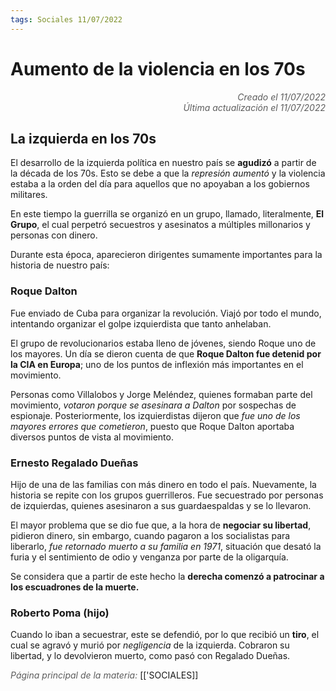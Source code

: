 ```yaml
---
tags: Sociales 11/07/2022
---
```


# Aumento de la violencia en los 70s
<div style="text-align: right; opacity: 0.7; font-style: italic;">Creado el 11/07/2022</div>
<div style="text-align: right; opacity: 0.7; font-style: italic;">Última actualización el 11/07/2022</div>

## La izquierda en los 70s

El desarrollo de la izquierda política en nuestro país se **agudizó** a partir de la década de los 70s. Esto se debe a que la *represión aumentó* y la violencia estaba a la orden del día para aquellos que no apoyaban a los gobiernos militares.

En este tiempo la guerrilla se organizó en un grupo, llamado, literalmente, **El Grupo**, el cual perpetró secuestros y asesinatos a múltiples millonarios y personas con dinero.

Durante esta época, aparecieron dirigentes sumamente importantes para la historia de nuestro país:

### Roque Dalton

Fue enviado de Cuba para organizar la revolución. Viajó por todo el mundo, intentando organizar el golpe izquierdista que tanto anhelaban.

El grupo de revolucionarios estaba lleno de jóvenes, siendo Roque uno de los mayores. Un día se dieron cuenta de que **Roque Dalton fue detenid por la CIA en Europa**; uno de los puntos de inflexión más importantes en el movimiento.

Personas como Villalobos y Jorge Meléndez, quienes formaban parte del movimiento, *votaron porque se asesinara a Dalton* por sospechas de espionaje. Posteriormente, los izquierdistas dijeron que *fue uno de los mayores errores que cometieron*, puesto que Roque Dalton aportaba diversos puntos de vista al movimiento.

### Ernesto Regalado Dueñas

Hijo de una de las familias con más dinero en todo el país. Nuevamente, la historia se repite con los grupos guerrilleros. Fue secuestrado por personas de izquierdas, quienes asesinaron a sus guardaespaldas y se lo llevaron.

El mayor problema que se dio fue que, a la hora de **negociar su libertad**, pidieron dinero, sin embargo, cuando pagaron a los socialistas para liberarlo, *fue retornado muerto a su familia en 1971*, situación que desató la furia y el sentimiento de odio y venganza por parte de la oligarquía.

Se considera que a partir de este hecho la **derecha comenzó a patrocinar a los escuadrones de la muerte.**

### Roberto Poma (hijo)

Cuando lo iban a secuestrar, este se defendió, por lo que recibió un **tiro**, el cual se agravó y murió por *negligencia* de la izquierda. Cobraron su libertad, y lo devolvieron muerto, como pasó con Regalado Dueñas.

<span style="opacity: 0.7; font-style: italic;">Página principal de la materia:</span> [['SOCIALES]]